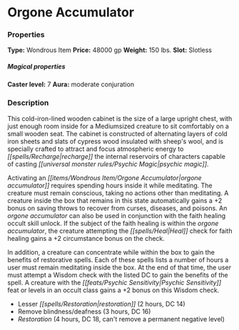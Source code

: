 ﻿---
Title: "Orgone Accumulator"
Type: "Wondrous Item"
Price: "48000 gp"
Weight: "150 lbs."
Slot: "Slotless"
Caster level: "7"
Aura: "moderate conjuration"
Description: |
  "This cold-iron-lined wooden cabinet is the size of a large upright chest, with just enough room inside for a Mediumsized creature to sit comfortably on a small wooden seat. The cabinet is constructed of alternating layers of cold iron sheets and slats of cypress wood insulated with sheep's wool, and is specially crafted to attract and focus atmospheric energy to recharge the internal reservoirs of characters capable of casting psychic magic.
  Activating an _orgone accumulator_ requires spending hours inside it while meditating. The creature must remain conscious, taking no actions other than meditating. A creature inside the box that remains in this state automatically gains a +2 bonus on saving throws to recover from curses, diseases, and poisons. An _orgone accumulator_ can also be used in conjunction with the faith healing occult skill unlock. If the subject of the faith healing is within the _orgone accumulator_, the creature attempting the Heal check for faith healing gains a +2 circumstance bonus on the check.
  In addition, a creature can concentrate while within the box to gain the benefits of restorative spells. Each of these spells lists a number of hours a user must remain meditating inside the box. At the end of that time, the user must attempt a Wisdom check with the listed DC to gain the benefits of the spell. A creature with the Psychic Sensitivity feat or levels in an occult class gains a +2 bonus on this Wisdom check.
  A user with a ki pool can also focus in order to regain ki points instead of reproducing a restorative spell, much as if he were using a _ki mat_ (_Pathfinder RPG Ultimate Equipment_ 307). He must succeed at a Wisdom check with a DC of 10 plus his current number of ki points (note that ability checks, like skill checks, do not automatically succeed on a natural 20). A user that succeeds at this check regains 1 ki point."
Crafting cost: "24000 gp"
Sources: "['Occult Adventures']"
---

# Orgone Accumulator

### Properties

**Type:** Wondrous Item **Price:** 48000 gp **Weight:** 150 lbs. **Slot:** Slotless

##### Magical properties

**Caster level:** 7 **Aura:** moderate conjuration

### Description

This cold-iron-lined wooden cabinet is the size of a large upright chest, with just enough room inside for a Mediumsized creature to sit comfortably on a small wooden seat. The cabinet is constructed of alternating layers of cold iron sheets and slats of cypress wood insulated with sheep's wool, and is specially crafted to attract and focus atmospheric energy to _[[spells/Recharge|recharge]]_ the internal reservoirs of characters capable of casting _[[universal monster rules/Psychic Magic|psychic magic]]_.

Activating an _[[items/Wondrous Item/Orgone Accumulator|orgone accumulator]]_ requires spending hours inside it while meditating. The creature must remain conscious, taking no actions other than meditating. A creature inside the box that remains in this state automatically gains a +2 bonus on saving throws to recover from curses, diseases, and poisons. An _orgone accumulator_ can also be used in conjunction with the faith healing occult skill unlock. If the subject of the faith healing is within the _orgone accumulator_, the creature attempting the _[[spells/Heal|Heal]]_ check for faith healing gains a +2 circumstance bonus on the check.

In addition, a creature can concentrate while within the box to gain the benefits of restorative spells. Each of these spells lists a number of hours a user must remain meditating inside the box. At the end of that time, the user must attempt a Wisdom check with the listed DC to gain the benefits of the spell. A creature with the _[[feats/Psychic Sensitivity|Psychic Sensitivity]]_ feat or levels in an occult class gains a +2 bonus on this Wisdom check.

* Lesser _[[spells/Restoration|restoration]]_ (2 hours, DC 14)
* Remove blindness/deafness (3 hours, DC 16)
* _Restoration_ (4 hours, DC 18, can't remove a permanent negative level)